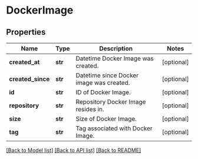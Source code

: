 # DockerImage

## Properties
Name | Type | Description | Notes
------------ | ------------- | ------------- | -------------
**created_at** | **str** | Datetime Docker Image was created. | [optional] 
**created_since** | **str** | Datetime since Docker image was created. | [optional] 
**id** | **str** | ID of Docker Image. | [optional] 
**repository** | **str** | Repository Docker Image resides in. | [optional] 
**size** | **str** | Size of Docker Image. | [optional] 
**tag** | **str** | Tag associated with Docker Image. | [optional] 

[[Back to Model list]](../README.md#documentation-for-models) [[Back to API list]](../README.md#documentation-for-api-endpoints) [[Back to README]](../README.md)


